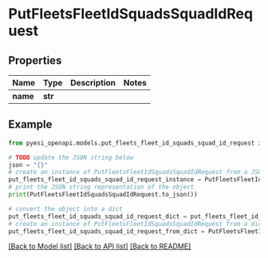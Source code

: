 # PutFleetsFleetIdSquadsSquadIdRequest


## Properties

Name | Type | Description | Notes
------------ | ------------- | ------------- | -------------
**name** | **str** |  | 

## Example

```python
from pyesi_openapi.models.put_fleets_fleet_id_squads_squad_id_request import PutFleetsFleetIdSquadsSquadIdRequest

# TODO update the JSON string below
json = "{}"
# create an instance of PutFleetsFleetIdSquadsSquadIdRequest from a JSON string
put_fleets_fleet_id_squads_squad_id_request_instance = PutFleetsFleetIdSquadsSquadIdRequest.from_json(json)
# print the JSON string representation of the object
print(PutFleetsFleetIdSquadsSquadIdRequest.to_json())

# convert the object into a dict
put_fleets_fleet_id_squads_squad_id_request_dict = put_fleets_fleet_id_squads_squad_id_request_instance.to_dict()
# create an instance of PutFleetsFleetIdSquadsSquadIdRequest from a dict
put_fleets_fleet_id_squads_squad_id_request_from_dict = PutFleetsFleetIdSquadsSquadIdRequest.from_dict(put_fleets_fleet_id_squads_squad_id_request_dict)
```
[[Back to Model list]](../README.md#documentation-for-models) [[Back to API list]](../README.md#documentation-for-api-endpoints) [[Back to README]](../README.md)


